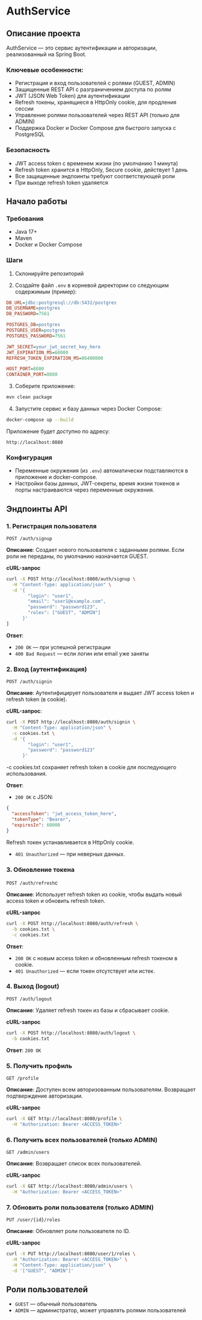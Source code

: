 # AuthService

## Описание проекта

AuthService — это сервис аутентификации и авторизации, реализованный на Spring Boot.

### Ключевые особенности:

* Регистрация и вход пользователей с ролями (GUEST, ADMIN)
* Защищенные REST API с разграничением доступа по ролям
* JWT (JSON Web Token) для аутентификации
* Refresh токены, хранящиеся в HttpOnly cookie, для продления сессии
* Управление ролями пользователей через REST API (только для ADMIN)
* Поддержка Docker и Docker Compose для быстрого запуска с PostgreSQL

### Безопасность

* JWT access token с временем жизни (по умолчанию 1 минута)
* Refresh token хранится в HttpOnly, Secure cookie, действует 1 день
* Все защищенные эндпоинты требуют соответствующей роли
* При выходе refresh token удаляется

## Начало работы

### Требования

* Java 17+
* Maven
* Docker и Docker Compose

### Шаги

1. Склонируйте репозиторий

2. Создайте файл `.env` в корневой директории со следующим содержимым (пример):

```ini
DB_URL=jdbc:postgresql://db:5432/postgres
DB_USERNAME=postgres
DB_PASSWORD=7561

POSTGRES_DB=postgres
POSTGRES_USER=postgres
POSTGRES_PASSWORD=7561

JWT_SECRET=your_jwt_secret_key_here
JWT_EXPIRATION_MS=60000
REFRESH_TOKEN_EXPIRATION_MS=86400000

HOST_PORT=8080
CONTAINER_PORT=8080
```

3. Соберите приложение:

```bash
mvn clean package
```

4. Запустите сервис и базу данных через Docker Compose:

```bash
docker-compose up --build
```

Приложение будет доступно по адресу:

```
http://localhost:8080
```

### Конфигурация

* Переменные окружения (из `.env`) автоматически подставляются в приложение и docker-compose.
* Настройки базы данных, JWT-секреты, время жизни токенов и порты настраиваются через переменные окружения.

## Эндпоинты API

### 1. Регистрация пользователя

`POST /auth/signup`

**Описание**: Создает нового пользователя с заданными ролями. Если роли не переданы, по умолчанию назначается GUEST.

**cURL-запрос**

```bash
curl -X POST http://localhost:8080/auth/signup \
  -H "Content-Type: application/json" \
  -d '{
        "login": "user1",
        "email": "user1@example.com",
        "password": "password123",
        "roles": ["GUEST", "ADMIN"]
      }'
]
```

**Ответ**:

* `200 OK` — при успешной регистрации
* `400 Bad Request` — если логин или email уже заняты

### 2. Вход (аутентификация)

`POST /auth/signin`

**Описание**: Аутентифицирует пользователя и выдает JWT access token и refresh token (в cookie).

**cURL-запрос**:

```bash
curl -X POST http://localhost:8080/auth/signin \
  -H "Content-Type: application/json" \
  -c cookies.txt \
  -d '{
        "login": "user1",
        "password": "password123"
      }'
```

-c cookies.txt сохраняет refresh token в cookie для последующего использования.

**Ответ**:

* `200 OK` с JSON:

```json
{
  "accessToken": "jwt_access_token_here",
  "tokenType": "Bearer",
  "expiresIn": 60000
}
```

Refresh токен устанавливается в HttpOnly cookie.

* `401 Unauthorized` — при неверных данных.

### 3. Обновление токена

`POST /auth/refresh`с

**Описание**: Использует refresh token из cookie, чтобы выдать новый access token и обновить refresh token.

**cURL-запрос**

```bash
curl -X POST http://localhost:8080/auth/refresh \
  -b cookies.txt \
  -c cookies.txt
```

**Ответ**:

* `200 OK` с новым access token и обновленным refresh токеном в cookie.
* `401 Unauthorized` — если токен отсутствует или истек.

### 4. Выход (logout)

`POST /auth/logout`

**Описание**: Удаляет refresh токен из базы и сбрасывает cookie.

**cURL-запрос**

```bash
curl -X POST http://localhost:8080/auth/logout \
  -b cookies.txt
```

**Ответ**: `200 OK`

### 5. Получить профиль

`GET /profile`

**Описание**: Доступен всем авторизованным пользователям. Возвращает подтверждение авторизации.

**cURL-запрос**

```bash
curl -X GET http://localhost:8080/profile \
  -H "Authorization: Bearer <ACCESS_TOKEN>"
```

### 6. Получить всех пользователей (только ADMIN)

`GET /admin/users`

**Описание**: Возвращает список всех пользователей.

**cURL-запрос**

```bash
curl -X GET http://localhost:8080/admin/users \
  -H "Authorization: Bearer <ACCESS_TOKEN>"
```

### 7. Обновить роли пользователя (только ADMIN)

`PUT /user/{id}/roles`

**Описание**: Обновляет роли пользователя по ID.

**cURL-запрос**

```bash
curl -X PUT http://localhost:8080/user/1/roles \
  -H "Authorization: Bearer <ACCESS_TOKEN>" \
  -H "Content-Type: application/json" \
  -d '["GUEST", "ADMIN"]'
```

## Роли пользователей

* `GUEST` — обычный пользователь
* `ADMIN` — администратор, может управлять ролями пользователей
